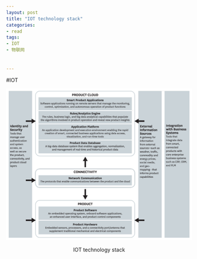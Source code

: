 ```yaml
---
layout: post
title: "IOT technology stack"
categories:
- read
tags:
- IOT
- 物联网


---
```


#IOT  

![图片](/assets/images/IOT.png)  
<center>IOT technology stack</center>  